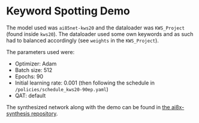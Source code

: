 # Keyword Spotting Demo

The model used was `ai85net-kws20` and the dataloader was `KWS_Project` (found inside `kws20`). The dataloader used some own keywords and as such had to balanced accordingly (see `weights` in the `KWS_Project`).

The parameters used were:
- Optimizer: Adam
- Batch size: 512
- Epochs: 90
- Initial learning rate: 0.001 (then following the schedule in `/policies/schedule_kws20-90ep.yaml`)
- QAT: default

The synthesized network along with the demo can be found in [the ai8x-synthesis repository](https://github.com/danpfister/ai8x-synthesis/tree/ml-on-mcu-project/kws_project).
